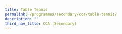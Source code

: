 ```yaml
---
title: Table Tennis
permalink: /programmes/secondary/cca/table-tennis/
description: ""
third_nav_title: CCA (Secondary)
---
```


